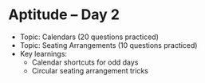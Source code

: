# Aptitude – Day 2

- Topic: Calendars (20 questions practiced)
- Topic: Seating Arrangements (10 questions practiced)
- Key learnings:
  - Calendar shortcuts for odd days
  - Circular seating arrangement tricks
